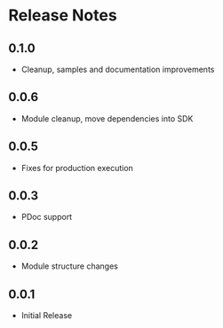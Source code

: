 # Release Notes

## 0.1.0
- Cleanup, samples and documentation improvements

## 0.0.6
- Module cleanup, move dependencies into SDK

## 0.0.5
- Fixes for production execution

## 0.0.3
- PDoc support

## 0.0.2
- Module structure changes

## 0.0.1
- Initial Release
